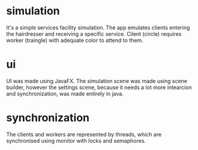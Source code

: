 # simulation
It's a simple services facility simulation. The app emulates clients entering the hairdresser and receiving a specific service. Cilent (circle) requires worker (traingle) with adequate color to attend to them.
# ui
UI was made using JavaFX. The simulation scene was made using scene builder, however the settings scene, because it needs a lot more intearcion and synchronization, was made entirely in java.
# synchronization
The clients and workers are represented by threads, which are synchronised using monitor with locks and semaphores.
